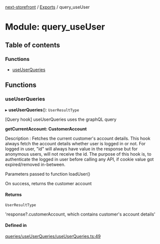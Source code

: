 [next-storefront](../README.md) / [Exports](../modules.md) / query_useUser

# Module: query_useUser

## Table of contents

### Functions

- [useUserQueries](query_useUser.md#useuserqueries)

## Functions

### useUserQueries

▸ **useUserQueries**(): `UserResultType`

[Query hook] useUserQueries uses the graphQL query

<b>getCurrentAccount: CustomerAccount</b>

Description : Fetches the current customer's account details. This hook always fetch the account details whether user is logged in or not.
For logged in user, "id" will always have value in the response but for anonymous users, will not receive the id.
The purpose of this hook is, to authenticate the logged in user before calling any API, if cookie value got expired/removed in-between.

Parameters passed to function loadUser()

On success, returns the customer account

#### Returns

`UserResultType`

'response?.customerAccount, which contains customer's account details'

#### Defined in

[queries/useUserQueries/useUserQueries.ts:49](https://github.com/KiboSoftware/nextjs-storefront/blob/98414f4/hooks/queries/useUserQueries/useUserQueries.ts#L49)
